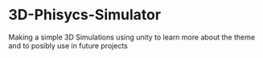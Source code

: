 # 3D-Phisycs-Simulator
Making a simple 3D Simulations using unity to learn more about the theme and to posibly use in future projects
